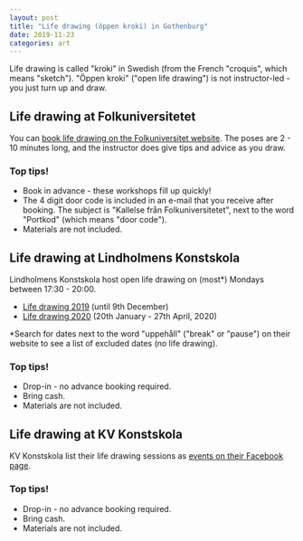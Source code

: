 ```yaml
---
layout: post
title: "Life drawing (öppen kroki) in Gothenburg"
date: 2019-11-23
categories: art
---
```


Life drawing is called "kroki" in Swedish (from the French "croquis", which means "sketch"). "Öppen kroki" ("open life drawing") is not instructor-led - you just turn up and draw.

## Life drawing at Folkuniversitetet

You can [book life drawing on the Folkuniversitet website](http://www.folkuniversitetet.se/soksida2/?q=%C3%96ppen+kroki&cityId=8794&nearbyCities=nearbyCities&st=c&d=&t=&c=&l=&page=1). The poses are 2 - 10 minutes long, and the instructor does give tips and advice as you draw.

### Top tips!

- Book in advance - these workshops fill up quickly!
- The 4 digit door code is included in an e-mail that you receive after booking. The subject is "Kallelse från Folkuniversitetet", next to the word "Portkod" (which means "door code").
- Materials are not included.

## Life drawing at Lindholmens Konstskola

Lindholmens Konstskola host open life drawing on (most\*) Mondays between 17:30 - 20:00.

- [Life drawing 2019](https://lindholmenskonstskola.com/oppen-kroki-mandagkvallar-vt-2018/) (until 9th December)
- [Life drawing 2020](https://lindholmenskonstskola.com/oppen-kroki-pa-mandagkvallar-ht-2019/) (20th January - 27th April, 2020)

\*Search for dates next to the word "uppehåll" ("break" or "pause") on their website to see a list of excluded dates (no life drawing).

### Top tips!

- Drop-in - no advance booking required.
- Bring cash.
- Materials are not included.

## Life drawing at KV Konstskola

KV Konstskola list their life drawing sessions as [events on their Facebook page](https://www.facebook.com/events/797946560628208/).

### Top tips!

- Drop-in - no advance booking required.
- Bring cash.
- Materials are not included.
